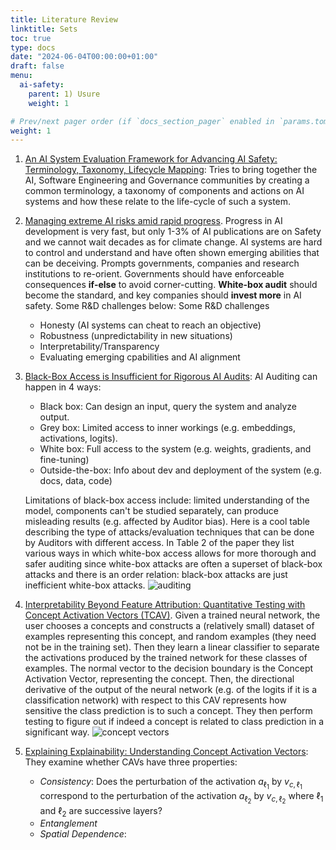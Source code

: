 ```yaml
---
title: Literature Review
linktitle: Sets
toc: true
type: docs
date: "2024-06-04T00:00:00+01:00"
draft: false
menu:
  ai-safety:
    parent: 1) Usure
    weight: 1

# Prev/next pager order (if `docs_section_pager` enabled in `params.toml`)
weight: 1
---
```


1. [An AI System Evaluation Framework for Advancing AI Safety:
Terminology, Taxonomy, Lifecycle Mapping](https://arxiv.org/abs/2404.05388): Tries to bring together the AI, Software Engineering and Governance communities by creating a common terminology, a taxonomy of components and actions on AI systems and how these relate to the life-cycle of such a system.
2. [Managing extreme AI risks amid rapid progress](https://arxiv.org/abs/2310.17688). Progress in AI development is very fast, but only 1-3% of AI publications are on Safety and we cannot wait decades as for climate change. AI systems are hard to control and understand and have often shown emerging abilities that can be deceiving. Prompts governments, companies and research institutions to re-orient. Governments should have enforceable consequences **if-else** to avoid corner-cutting. **White-box audit** should become the standard, and key companies should **invest more** in AI safety. Some R&D challenges below:
Some R&D challenges
   - Honesty (AI systems can cheat to reach an objective)
   - Robustness (unpredictability in new situations)
   - Interpretability/Transparency
   - Evaluating emerging cpabilities and AI alignment
   
3. [Black-Box Access is Insufficient for Rigorous AI Audits](https://arxiv.org/abs/2401.14446): AI Auditing can happen in 4 ways:
    - Black box: Can design an input, query the system and analyze output.
    - Grey box: Limited access to inner workings (e.g. embeddings, activations, logits). 
    - White box: Full access to the system (e.g. weights, gradients, and fine-tuning)
    - Outside-the-box: Info about dev and deployment of the system (e.g. docs, data, code)
    
    Limitations of black-box access include: limited understanding of the model, components can't be studied separately, can produce misleading results (e.g. affected by Auditor bias). Here is a cool table describing the type of attacks/evaluation techniques that can be done by Auditors with different access. In Table 2 of the paper they list various ways in which white-box access allows for more thorough and safer auditing since white-box attacks are often a superset of black-box attacks and there is an order relation: black-box attacks are just inefficient white-box attacks.
    ![auditing](/table_audit.png)
    
4. [Interpretability Beyond Feature Attribution: Quantitative Testing with Concept Activation Vectors (TCAV)](https://arxiv.org/abs/1711.11279). Given a trained neural network, the user chooses a concepts and constructs a (relatively small) dataset of examples representing this concept, and random examples (they need not be in the training set). Then they learn a linear classifier to separate the activations produced by the trained network for these classes of examples. The normal vector to the decision boundary is the Concept Activation Vector, representing the concept. Then, the directional derivative of the output of the neural network (e.g. of the logits if it is a classification network) with respect to this CAV represents how sensitive the class prediction is to such a concept. They then perform testing to figure out if indeed a concept is related to class prediction in a significant way. 
  ![concept vectors](/concept_vectors.png)
  
5. [Explaining Explainability: Understanding Concept Activation Vectors](https://arxiv.org/abs/2404.03713): They examine whether CAVs have three properties: 
    - *Consistency*: Does the perturbation of the activation $a_{\ell_1}$ by $v_{c, \ell_1}$ correspond to the perturbation of the activation $a_{\ell_2}$ by $v_{c, \ell_2}$ where $\ell_1$ and $\ell_2$ are successive layers?
    - *Entanglement*
    - *Spatial Dependence*:
